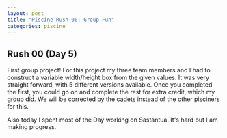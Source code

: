 ```yaml
---
layout: post
title: "Piscine Rush 00: Group Fun"
categories: piscine
---
```


## Rush 00 (Day 5)

First group project! For this project my three team members and I had to construct a variable width/height box from the given values. It was very straight forward, with 5 different versions available. Once you completed the first, you could go on and complete the rest for extra credit, which my group did. We will be corrected by the cadets instead of the other pisciners for this.

Also today I spent most of the Day working on Sastantua. It's hard but I am making progress.